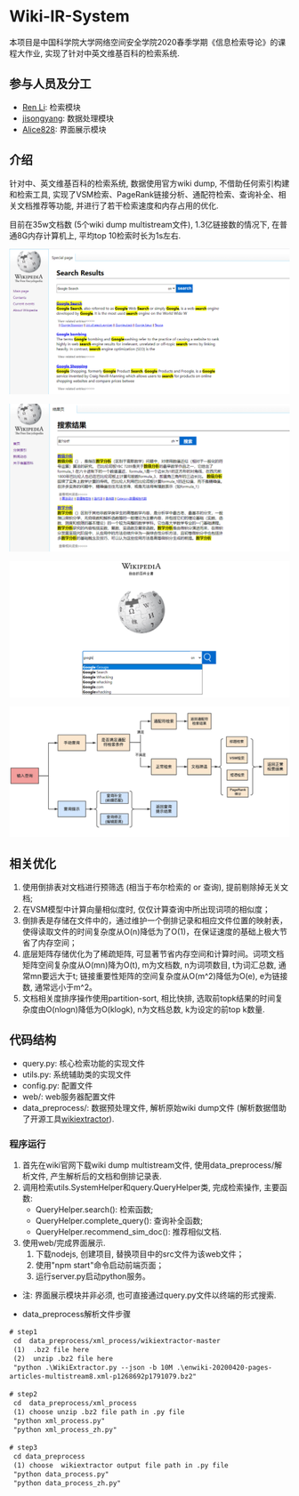 # Wiki-IR-System
本项目是中国科学院大学网络空间安全学院2020春季学期《信息检索导论》的课程大作业, 实现了针对中英文维基百科的检索系统.

## 参与人员及分工
- [Ren Li](https://github.com/renli1024): 检索模块
- [jisongyang](https://github.com/jisongyang): 数据处理模块
- [Alice828](https://github.com/Alice828): 界面展示模块

## 介绍
针对中、英文维基百科的检索系统, 数据使用官方wiki dump, 不借助任何索引构建和检索工具, 实现了VSM检索、PageRank链接分析、通配符检索、查询补全、相关文档推荐等功能, 并进行了若干检索速度和内存占用的优化. 

目前在35w文档数 (5个wiki dump multistream文件), 1.3亿链接数的情况下, 在普通8G内存计算机上, 平均top 10检索时长为1s左右.

![英文检索](example_images/英文检索.png)

![中文检索](example_images/中文检索.png)

![查询补全](example_images/查询补全.png)

![检索流程](example_images/检索流程.png)

## 相关优化
1. 使用倒排表对文档进行预筛选 (相当于布尔检索的 or 查询), 提前剔除掉无关文档; 
2. 在VSM模型中计算向量相似度时, 仅仅计算查询中所出现词项的相似度；
3. 倒排表是存储在文件中的，通过维护一个倒排记录和相应文件位置的映射表，使得读取文件的时间复杂度从O(n)降低为了O(1)，在保证速度的基础上极大节省了内存空间；
4. 底层矩阵存储优化为了稀疏矩阵, 可显著节省内存空间和计算时间。词项文档矩阵空间复杂度从O(mn)降为O(t), m为文档数, n为词项数目, t为词汇总数, 通常mn要远大于t; 链接重要性矩阵的空间复杂度从O(m^2)降低为O(e), e为链接数, 通常远小于m^2。
5. 文档相关度排序操作使用partition-sort, 相比快排, 选取前topk结果的时间复杂度由O(nlogn)降低为O(klogk), n为文档总数, k为设定的前top k数量.

## 代码结构
- query.py: 核心检索功能的实现文件
- utils.py: 系统辅助类的实现文件
- config.py: 配置文件
- web/: web服务器配置文件
- data_preprocess/: 数据预处理文件, 解析原始wiki dump文件 (解析数据借助了开源工具[wikiextractor](https://github.com/attardi/wikiextractor)).

### 程序运行
1. 首先在wiki官网下载wiki dump multistream文件, 使用data_preprocess/解析文件, 产生解析后的文档和倒排记录表.
2. 调用检索utils.SystemHelper和query.QueryHelper类, 完成检索操作, 主要函数:
    - QueryHelper.search(): 检索函数;
    - QueryHelper.complete_query(): 查询补全函数;
    - QueryHelper.recommend_sim_doc(): 推荐相似文档.
3. 使用web/完成界面展示.
    1. 下载nodejs, 创建项目, 替换项目中的src文件为该web文件；
    2. 使用"npm start"命令启动前端页面；
    3. 运行server.py启动python服务。
- 注: 界面展示模块并非必须, 也可直接通过query.py文件以终端的形式搜索.

- data_preprocess解析文件步骤
```shell
# step1
 cd  data_preprocess/xml_process/wikiextractor-master
 (1)  .bz2 file here
 (2)  unzip .bz2 file here
 "python .\WikiExtractor.py --json -b 10M .\enwiki-20200420-pages-articles-multistream8.xml-p1268692p1791079.bz2"

# step2
 cd  data_preprocess/xml_process
 (1) choose unzip .bz2 file path in .py file
 "python xml_process.py"
 "python xml_process_zh.py"
 
# step3
 cd data_preprocess
 (1) choose  wikiextractor output file path in .py file
 "python data_process.py"
 "python data_process_zh.py"
```

